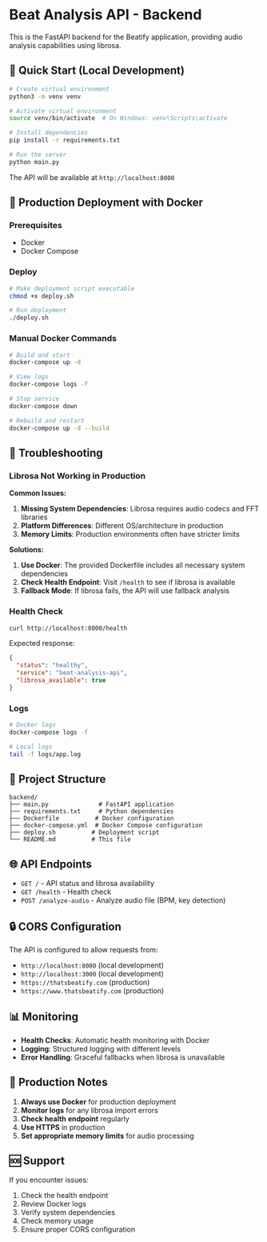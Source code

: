 # Beat Analysis API - Backend

This is the FastAPI backend for the Beatify application, providing audio analysis capabilities using librosa.

## 🚀 Quick Start (Local Development)

```bash
# Create virtual environment
python3 -m venv venv

# Activate virtual environment
source venv/bin/activate  # On Windows: venv\Scripts\activate

# Install dependencies
pip install -r requirements.txt

# Run the server
python main.py
```

The API will be available at `http://localhost:8000`

## 🐳 Production Deployment with Docker

### Prerequisites
- Docker
- Docker Compose

### Deploy
```bash
# Make deployment script executable
chmod +x deploy.sh

# Run deployment
./deploy.sh
```

### Manual Docker Commands
```bash
# Build and start
docker-compose up -d

# View logs
docker-compose logs -f

# Stop service
docker-compose down

# Rebuild and restart
docker-compose up -d --build
```

## 🔧 Troubleshooting

### Librosa Not Working in Production

**Common Issues:**
1. **Missing System Dependencies**: Librosa requires audio codecs and FFT libraries
2. **Platform Differences**: Different OS/architecture in production
3. **Memory Limits**: Production environments often have stricter limits

**Solutions:**
1. **Use Docker**: The provided Dockerfile includes all necessary system dependencies
2. **Check Health Endpoint**: Visit `/health` to see if librosa is available
3. **Fallback Mode**: If librosa fails, the API will use fallback analysis

### Health Check
```bash
curl http://localhost:8000/health
```

Expected response:
```json
{
  "status": "healthy",
  "service": "beat-analysis-api",
  "librosa_available": true
}
```

### Logs
```bash
# Docker logs
docker-compose logs -f

# Local logs
tail -f logs/app.log
```

## 📁 Project Structure

```
backend/
├── main.py              # FastAPI application
├── requirements.txt     # Python dependencies
├── Dockerfile          # Docker configuration
├── docker-compose.yml  # Docker Compose configuration
├── deploy.sh          # Deployment script
└── README.md          # This file
```

## 🌐 API Endpoints

- `GET /` - API status and librosa availability
- `GET /health` - Health check
- `POST /analyze-audio` - Analyze audio file (BPM, key detection)

## 🔒 CORS Configuration

The API is configured to allow requests from:
- `http://localhost:8080` (local development)
- `http://localhost:3000` (local development)
- `https://thatsbeatify.com` (production)
- `https://www.thatsbeatify.com` (production)

## 📊 Monitoring

- **Health Checks**: Automatic health monitoring with Docker
- **Logging**: Structured logging with different levels
- **Error Handling**: Graceful fallbacks when librosa is unavailable

## 🚨 Production Notes

1. **Always use Docker** for production deployment
2. **Monitor logs** for any librosa import errors
3. **Check health endpoint** regularly
4. **Use HTTPS** in production
5. **Set appropriate memory limits** for audio processing

## 🆘 Support

If you encounter issues:
1. Check the health endpoint
2. Review Docker logs
3. Verify system dependencies
4. Check memory usage
5. Ensure proper CORS configuration
